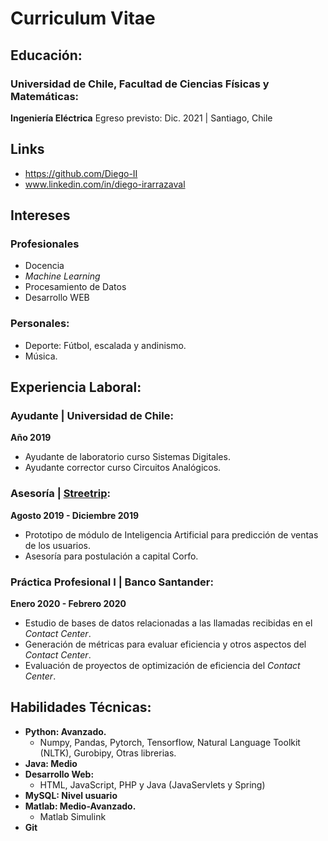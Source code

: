# Curriculum Vitae

## Educación:
### Universidad de Chile, Facultad de Ciencias Físicas y Matemáticas:
**Ingeniería Eléctrica**
Egreso previsto: Dic. 2021 | Santiago, Chile

## Links

- https://github.com/Diego-II
- www.linkedin.com/in/diego-irarrazaval

## Intereses

### Profesionales

- Docencia
- *Machine Learning*
- Procesamiento de Datos
- Desarrollo WEB

### Personales:
- Deporte: Fútbol, escalada y andinismo.
- Música.

## Experiencia Laboral:

### Ayudante | Universidad de Chile:
**Año 2019**
- Ayudante de laboratorio curso Sistemas Digitales.
- Ayudante corrector curso Circuitos Analógicos.

### Asesoría | [Streetrip](https://streetrip.com): 
**Agosto 2019 - Diciembre 2019**
- Prototipo de módulo de Inteligencia Artificial para predicción de ventas de los usuarios.
- Asesoría para postulación a capital Corfo.

### Práctica Profesional I | Banco Santander:
**Enero 2020 - Febrero 2020**
- Estudio de bases de datos relacionadas a las llamadas recibidas en el *Contact Center*.
- Generación de métricas para evaluar eficiencia y otros aspectos del *Contact Center*.
- Evaluación de proyectos de optimización de eficiencia del *Contact Center*.

## Habilidades Técnicas:
- **Python: Avanzado.**
  - Numpy, Pandas, Pytorch, Tensorflow, Natural Language Toolkit (NLTK), Gurobipy, Otras librerias.
- **Java: Medio**
- **Desarrollo Web:**
  - HTML, JavaScript, PHP y Java (JavaServlets y Spring)
- **MySQL: Nivel usuario**
- **Matlab: Medio-Avanzado.**
  - Matlab Simulink
- **Git**
 
